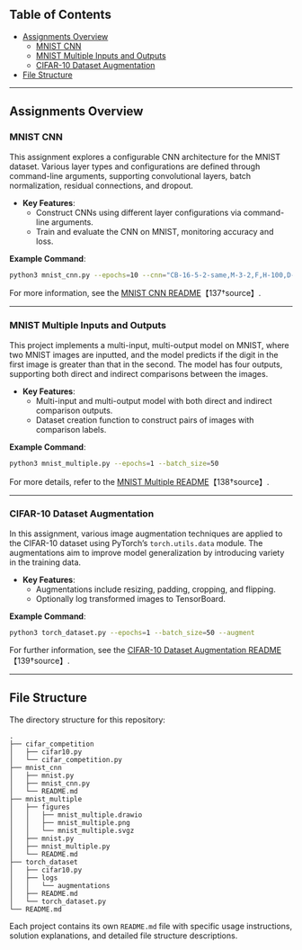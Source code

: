 ## Table of Contents
- [Assignments Overview](#assignments-overview)
    - [MNIST CNN](#mnist-cnn)
    - [MNIST Multiple Inputs and Outputs](#mnist-multiple-inputs-and-outputs)
    - [CIFAR-10 Dataset Augmentation](#cifar-10-dataset-augmentation)
- [File Structure](#file-structure)

---

## Assignments Overview

### MNIST CNN

This assignment explores a configurable CNN architecture for the MNIST dataset. Various layer types and configurations are defined through command-line arguments, supporting convolutional layers, batch normalization, residual connections, and dropout.

- **Key Features**:
    - Construct CNNs using different layer configurations via command-line arguments.
    - Train and evaluate the CNN on MNIST, monitoring accuracy and loss.

**Example Command**:
```bash
python3 mnist_cnn.py --epochs=10 --cnn="CB-16-5-2-same,M-3-2,F,H-100,D-0.5"
```

For more information, see the [MNIST CNN README](mnist_cnn/README.md)【137†source】.

---

### MNIST Multiple Inputs and Outputs

This project implements a multi-input, multi-output model on MNIST, where two MNIST images are inputted, and the model predicts if the digit in the first image is greater than that in the second. The model has four outputs, supporting both direct and indirect comparisons between the images.

- **Key Features**:
    - Multi-input and multi-output model with both direct and indirect comparison outputs.
    - Dataset creation function to construct pairs of images with comparison labels.

**Example Command**:
```bash
python3 mnist_multiple.py --epochs=1 --batch_size=50
```

For more details, refer to the [MNIST Multiple README](mnist_multiple/README.md)【138†source】.

---

### CIFAR-10 Dataset Augmentation

In this assignment, various image augmentation techniques are applied to the CIFAR-10 dataset using PyTorch’s `torch.utils.data` module. The augmentations aim to improve model generalization by introducing variety in the training data.

- **Key Features**:
    - Augmentations include resizing, padding, cropping, and flipping.
    - Optionally log transformed images to TensorBoard.

**Example Command**:
```bash
python3 torch_dataset.py --epochs=1 --batch_size=50 --augment
```

For further information, see the [CIFAR-10 Dataset Augmentation README](torch_dataset/README.md)【139†source】.

---

## File Structure

The directory structure for this repository:

```
.
├── cifar_competition
│   ├── cifar10.py
│   └── cifar_competition.py
├── mnist_cnn
│   ├── mnist.py
│   ├── mnist_cnn.py
│   └── README.md
├── mnist_multiple
│   ├── figures
│   │   ├── mnist_multiple.drawio
│   │   ├── mnist_multiple.png
│   │   └── mnist_multiple.svgz
│   ├── mnist.py
│   ├── mnist_multiple.py
│   └── README.md
├── torch_dataset
│   ├── cifar10.py
│   ├── logs
│   │   └── augmentations
│   ├── README.md
│   └── torch_dataset.py
└── README.md
```

Each project contains its own `README.md` file with specific usage instructions, solution explanations, and detailed file structure descriptions.